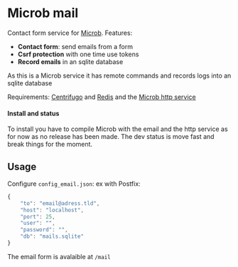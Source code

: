 # Microb mail

Contact form service for [Microb](https://github.com/synw/microb). Features:

- **Contact form**: send emails from a form
- **Csrf protection** with one time use tokens
- **Record emails** in an sqlite database

As this is a Microb service it has remote commands and records logs into an sqlite database

Requirements: 
[Centrifugo](https://github.com/centrifugal/centrifugo/) and [Redis](http://redis.io/) and the
[Microb http service](https://github.com/synw/microb-http)

#### Install and status

To install you have to compile Microb with the email 
and the http service as for now as no release has been made. 
The dev status is move fast and break things for the moment.

## Usage

Configure `config_email.json`: ex with Postfix:

   ```javascript
   {
	   "to": "email@adress.tld",
	   "host": "localhost",
	   "port": 25,
	   "user": "",
	   "password": "",
	   "db": "mails.sqlite"
   }
   ```

The email form is avalaible at `/mail`


